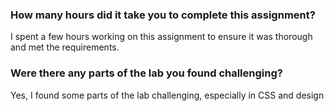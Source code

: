 ### How many hours did it take you to complete this assignment?
<p>I spent a few hours working on this assignment to ensure it was thorough and met the requirements.</p>

### Were there any parts of the lab you found challenging?

<p>Yes, I found some parts of the lab challenging, especially in CSS and design</p>